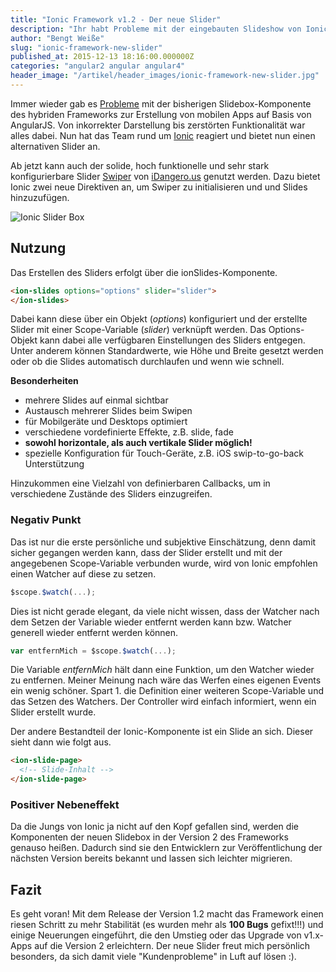 ```yaml
---
title: "Ionic Framework v1.2 - Der neue Slider"
description: "Ihr habt Probleme mit der eingebauten Slideshow von Ionic? Die Entwickler in Version 1.2 den konfigurierbaren SwiperJS Slider als Alternative implementiert."
author: "Bengt Weiße"
slug: "ionic-framework-new-slider"
published_at: 2015-12-13 18:16:00.000000Z
categories: "angular2 angular angular4"
header_image: "/artikel/header_images/ionic-framework-new-slider.jpg"
---
```


Immer wieder gab es [Probleme] mit der bisherigen Slidebox-Komponente des hybriden Frameworks zur Erstellung von mobilen Apps auf Basis von AngularJS.
Von inkorrekter Darstellung bis zerstörten Funktionalität war alles dabei. Nun hat das Team rund um [Ionic] reagiert und bietet nun einen alternativen Slider an.

Ab jetzt kann auch der solide, hoch funktionelle und sehr stark konfigurierbare Slider [Swiper] von [iDangero.us] genutzt werden. Dazu bietet Ionic zwei neue Direktiven an, um Swiper zu initialisieren und und Slides hinzuzufügen.

![Ionic Slider Box](ionic-slider-box.gif)

## Nutzung

Das Erstellen des Sliders erfolgt über die ionSlides-Komponente.

```html
<ion-slides options="options" slider="slider">
</ion-slides>
```

Dabei kann diese über ein Objekt (*options*) konfiguriert und der erstellte Slider mit einer Scope-Variable (*slider*) verknüpft werden. Das Options-Objekt kann dabei alle verfügbaren Einstellungen des Sliders entgegen. Unter anderem können Standardwerte, wie Höhe und Breite gesetzt werden oder ob die Slides automatisch durchlaufen und wenn wie schnell.

__Besonderheiten__

 - mehrere Slides auf einmal sichtbar
 - Austausch mehrerer Slides beim Swipen
 - für Mobilgeräte und Desktops optimiert
 - verschiedene vordefinierte Effekte, z.B. slide, fade
 - __sowohl horizontale, als auch vertikale Slider möglich!__
 - spezielle Konfiguration für Touch-Geräte, z.B. iOS swip-to-go-back Unterstützung

Hinzukommen eine Vielzahl von definierbaren Callbacks, um in verschiedene Zustände des Sliders einzugreifen.

### Negativ Punkt

Das ist nur die erste persönliche und subjektive Einschätzung, denn damit sicher gegangen werden kann, dass der Slider erstellt und mit der angegebenen Scope-Variable verbunden wurde, wird von Ionic empfohlen einen Watcher auf diese zu setzen.

```javascript
$scope.$watch(...);
```

Dies ist nicht gerade elegant, da viele nicht wissen, dass der Watcher nach dem Setzen der Variable wieder entfernt werden kann bzw. Watcher generell wieder entfernt werden können.

```javascript
var entfernMich = $scope.$watch(...);
```

Die Variable *entfernMich* hält dann eine Funktion, um den Watcher wieder zu entfernen.
Meiner Meinung nach wäre das Werfen eines eigenen Events ein wenig schöner. Spart 1. die Definition einer weiteren Scope-Variable und das Setzen des Watchers. Der Controller wird einfach informiert, wenn ein Slider erstellt wurde.

Der andere Bestandteil der Ionic-Komponente ist ein Slide an sich. Dieser sieht dann wie folgt aus.

```html
<ion-slide-page>
  <!-- Slide-Inhalt -->
</ion-slide-page>
```

### Positiver Nebeneffekt

Da die Jungs von Ionic ja nicht auf den Kopf gefallen sind, werden die Komponenten der neuen Slidebox in der Version 2 des Frameworks genauso heißen. Dadurch sind sie den Entwicklern zur Veröffentlichung der nächsten Version bereits bekannt und lassen sich leichter migrieren.

## Fazit

Es geht voran! Mit dem Release der Version 1.2 macht das Framework einen riesen Schritt zu mehr Stabilität (es wurden mehr als **100 Bugs** gefixt!!!) und einige Neuerungen eingeführt, die den Umstieg oder das Upgrade von v1.x-Apps auf die Version 2 erleichtern. Der neue Slider freut mich persönlich besonders, da sich damit viele "Kundenprobleme" in Luft auf lösen :).

[Swiper]: <http://www.idangero.us/swiper/api/>
[iDangero.us]: <http://www.idangero.us/>
[Ionic]: <http://ionicframework.com/>
[Probleme]: <https://github.com/driftyco/ionic/issues?utf8mb4=%E2%9C%93&q=is%3Aissue+is%3Aopen+is%3Aclosed+slide>

